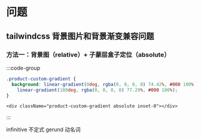 # 问题

## tailwindcss 背景图片和背景渐变兼容问题

### 方法一：背景图（relative）+ 子蒙层盒子定位（absolute）

:::code-group

```css [global.css]
.product-custom-gradient {
  background: linear-gradient(0deg, rgba(0, 0, 0, 0) 74.42%, #000 100%),
    linear-gradient(180deg, rgba(0, 0, 0, 0) 77.29%, #000 100%);
}
```

```tsx [index.tsx]
<div className="product-custom-gradient absolute inset-0"></div>
```

:::

infinitive 不定式
gerund 动名词
